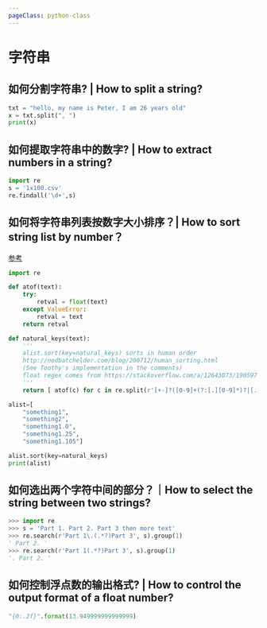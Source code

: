 ```yaml
---
pageClass: python-class
---
```



# 字符串
## 如何分割字符串? | How to split a string?
``` python
txt = "hello, my name is Peter, I am 26 years old"
x = txt.split(", ")
print(x)
```

## 如何提取字符串中的数字? | How to extract numbers in a string?
```python
import re
s = '1x100.csv'
re.findall('\d+',s)
```

## 如何将字符串列表按数字大小排序？| How to sort string list by number？
[参考](https://stackoverflow.com/questions/5967500/how-to-correctly-sort-a-string-with-a-number-inside)
```python
import re

def atof(text):
    try:
        retval = float(text)
    except ValueError:
        retval = text
    return retval

def natural_keys(text):
    '''
    alist.sort(key=natural_keys) sorts in human order
    http://nedbatchelder.com/blog/200712/human_sorting.html
    (See Toothy's implementation in the comments)
    float regex comes from https://stackoverflow.com/a/12643073/190597
    '''
    return [ atof(c) for c in re.split(r'[+-]?([0-9]+(?:[.][0-9]*)?|[.][0-9]+)', text) ]

alist=[
    "something1",
    "something2",
    "something1.0",
    "something1.25",
    "something1.105"]

alist.sort(key=natural_keys)
print(alist)
```

## 如何选出两个字符中间的部分？｜How to select the string between two strings?
```python
>>> import re
>>> s = 'Part 1. Part 2. Part 3 then more text'
>>> re.search(r'Part 1\.(.*?)Part 3', s).group(1)
' Part 2. '
>>> re.search(r'Part 1(.*?)Part 3', s).group(1)
'. Part 2. '
```

## 如何控制浮点数的输出格式? | How to control the output format of a float number?
``` python
"{0:.2f}".format(13.949999999999999)
```